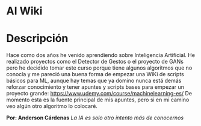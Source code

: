 # AI Wiki

# Descripción

Hace como dos años he venido aprendiendo sobre Inteligencia Artificial. He realizado proyectos como el Detector de Gestos o el proyecto de GANs pero he decidido tomar este curso porque tiene algunos algoritmos que no conocía y me pareció una buena forma de empezar una WiKi de scripts básicos para ML, aunque hay temas que ya domino nunca está demás reforzar conocimiento y tener apuntes y scripts bases para empezar un proyecto grande:
https://www.udemy.com/course/machinelearning-es/
De momento esta es la fuente principal de mis apuntes, pero si en mi camino veo algún otro algoritmo lo colocaré.

**Por: Anderson Cárdenas**
*La IA es solo otro intento más de conocernos*
